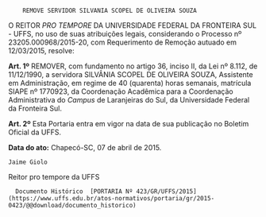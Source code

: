         REMOVE SERVIDOR SILVANIA SCOPEL DE OLIVEIRA SOUZA  

O REITOR *PRO TEMPORE* DA UNIVERSIDADE FEDERAL DA FRONTEIRA SUL - UFFS, no uso de suas atribuições legais, considerando o Processo nº 23205.000968/2015-20, com Requerimento de Remoção autuado em 12/03/2015, resolve:

 **Art. 1º** REMOVER, com fundamento no artigo 36, inciso II, da Lei nº 8.112, de 11/12/1990, a servidora SILVÂNIA SCOPEL DE OLIVEIRA SOUZA, Assistente em Administração, em regime de 40 (quarenta) horas semanais, matrícula SIAPE nº 1770923, da Coordenação Acadêmica para a Coordenação Administrativa do *Campus* de Laranjeiras do Sul, da Universidade Federal da Fronteira Sul.

 **Art. 2º** Esta Portaria entra em vigor na data de sua publicação no Boletim Oficial da UFFS.

  

   **Data do ato:** Chapecó-SC, 07 de abril de 2015.   
 

    Jaime Giolo   
 Reitor pro tempore da UFFS 

      Documento Histórico  [PORTARIA Nº 423/GR/UFFS/2015](https://www.uffs.edu.br/atos-normativos/portaria/gr/2015-0423/@@download/documento_historico)     
      